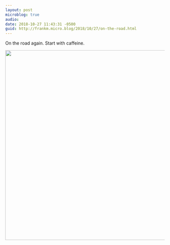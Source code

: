 ```yaml
---
layout: post
microblog: true
audio: 
date: 2018-10-27 11:43:31 -0500
guid: http://frankm.micro.blog/2018/10/27/on-the-road.html
---
```

On the road again. Start with caffeine.

<img src="https://frankmcpherson.blog/uploads/2018/3d0a6f26bf.jpg" width="600" height="600" />
